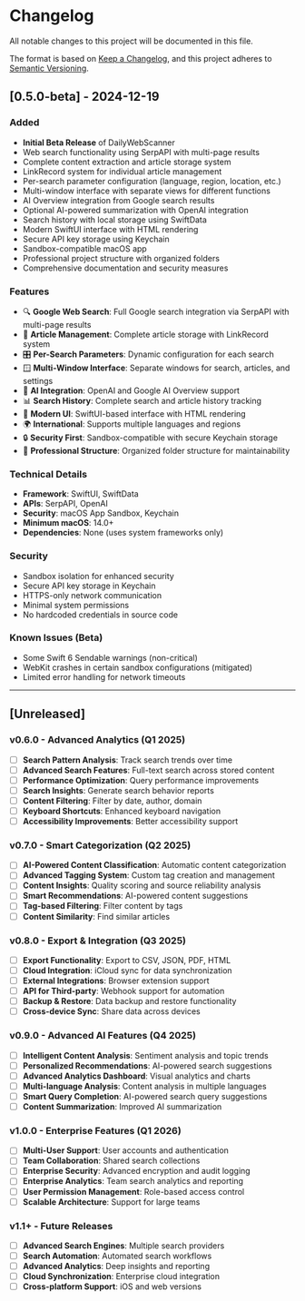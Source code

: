 # Changelog

All notable changes to this project will be documented in this file.

The format is based on [Keep a Changelog](https://keepachangelog.com/en/1.0.0/),
and this project adheres to [Semantic Versioning](https://semver.org/spec/v2.0.0.html).

## [0.5.0-beta] - 2024-12-19

### Added
- **Initial Beta Release** of DailyWebScanner
- Web search functionality using SerpAPI with multi-page results
- Complete content extraction and article storage system
- LinkRecord system for individual article management
- Per-search parameter configuration (language, region, location, etc.)
- Multi-window interface with separate views for different functions
- AI Overview integration from Google search results
- Optional AI-powered summarization with OpenAI integration
- Search history with local storage using SwiftData
- Modern SwiftUI interface with HTML rendering
- Secure API key storage using Keychain
- Sandbox-compatible macOS app
- Professional project structure with organized folders
- Comprehensive documentation and security measures

### Features
- 🔍 **Google Web Search**: Full Google search integration via SerpAPI with multi-page results
- 📰 **Article Management**: Complete article storage with LinkRecord system
- 🎛️ **Per-Search Parameters**: Dynamic configuration for each search
- 🪟 **Multi-Window Interface**: Separate windows for search, articles, and settings
- 🤖 **AI Integration**: OpenAI and Google AI Overview support
- 📊 **Search History**: Complete search and article history tracking
- 🎨 **Modern UI**: SwiftUI-based interface with HTML rendering
- 🌍 **International**: Supports multiple languages and regions
- 🔒 **Security First**: Sandbox-compatible with secure Keychain storage
- 📁 **Professional Structure**: Organized folder structure for maintainability

### Technical Details
- **Framework**: SwiftUI, SwiftData
- **APIs**: SerpAPI, OpenAI
- **Security**: macOS App Sandbox, Keychain
- **Minimum macOS**: 14.0+
- **Dependencies**: None (uses system frameworks only)

### Security
- Sandbox isolation for enhanced security
- Secure API key storage in Keychain
- HTTPS-only network communication
- Minimal system permissions
- No hardcoded credentials in source code

### Known Issues (Beta)
- Some Swift 6 Sendable warnings (non-critical)
- WebKit crashes in certain sandbox configurations (mitigated)
- Limited error handling for network timeouts

---

## [Unreleased]

### v0.6.0 - Advanced Analytics (Q1 2025)
- [ ] **Search Pattern Analysis**: Track search trends over time
- [ ] **Advanced Search Features**: Full-text search across stored content
- [ ] **Performance Optimization**: Query performance improvements
- [ ] **Search Insights**: Generate search behavior reports
- [ ] **Content Filtering**: Filter by date, author, domain
- [ ] **Keyboard Shortcuts**: Enhanced keyboard navigation
- [ ] **Accessibility Improvements**: Better accessibility support

### v0.7.0 - Smart Categorization (Q2 2025)
- [ ] **AI-Powered Content Classification**: Automatic content categorization
- [ ] **Advanced Tagging System**: Custom tag creation and management
- [ ] **Content Insights**: Quality scoring and source reliability analysis
- [ ] **Smart Recommendations**: AI-powered content suggestions
- [ ] **Tag-based Filtering**: Filter content by tags
- [ ] **Content Similarity**: Find similar articles

### v0.8.0 - Export & Integration (Q3 2025)
- [ ] **Export Functionality**: Export to CSV, JSON, PDF, HTML
- [ ] **Cloud Integration**: iCloud sync for data synchronization
- [ ] **External Integrations**: Browser extension support
- [ ] **API for Third-party**: Webhook support for automation
- [ ] **Backup & Restore**: Data backup and restore functionality
- [ ] **Cross-device Sync**: Share data across devices

### v0.9.0 - Advanced AI Features (Q4 2025)
- [ ] **Intelligent Content Analysis**: Sentiment analysis and topic trends
- [ ] **Personalized Recommendations**: AI-powered search suggestions
- [ ] **Advanced Analytics Dashboard**: Visual analytics and charts
- [ ] **Multi-language Analysis**: Content analysis in multiple languages
- [ ] **Smart Query Completion**: AI-powered search query suggestions
- [ ] **Content Summarization**: Improved AI summarization

### v1.0.0 - Enterprise Features (Q1 2026)
- [ ] **Multi-User Support**: User accounts and authentication
- [ ] **Team Collaboration**: Shared search collections
- [ ] **Enterprise Security**: Advanced encryption and audit logging
- [ ] **Enterprise Analytics**: Team search analytics and reporting
- [ ] **User Permission Management**: Role-based access control
- [ ] **Scalable Architecture**: Support for large teams

### v1.1+ - Future Releases
- [ ] **Advanced Search Engines**: Multiple search providers
- [ ] **Search Automation**: Automated search workflows
- [ ] **Advanced Analytics**: Deep insights and reporting
- [ ] **Cloud Synchronization**: Enterprise cloud integration
- [ ] **Cross-platform Support**: iOS and web versions
